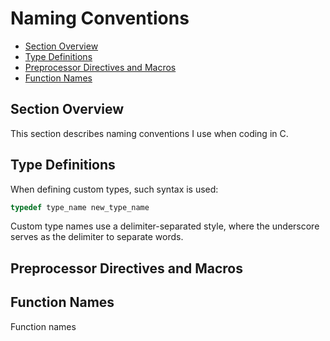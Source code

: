 # Naming Conventions
- [Section Overview](#section-overview)
- [Type Definitions](#type-definitions)
- [Preprocessor Directives and Macros](#preprocessor-directives-and-macros)
- [Function Names](#function-names)

## Section Overview

This section describes naming conventions I use when coding in C.

## Type Definitions

When defining custom types, such syntax is used:

```c
typedef type_name new_type_name
```

Custom type names use a delimiter-separated style, where the underscore serves as the delimiter to separate words.

## Preprocessor Directives and Macros

## Function Names

Function names
